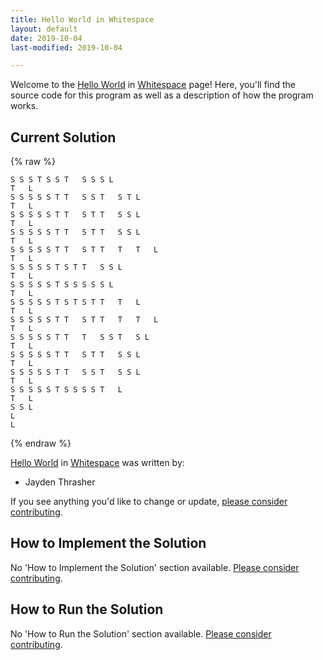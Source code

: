```yaml
---
title: Hello World in Whitespace
layout: default
date: 2019-10-04
last-modified: 2019-10-04

---
```


Welcome to the [Hello World](https://sampleprograms.io/projects/hello-world) in [Whitespace](https://sampleprograms.io/languages/whitespace) page! Here, you'll find the source code for this program as well as a description of how the program works.

## Current Solution

{% raw %}

```whitespace
S S S T S S T   S S S L
T   L
S S S S S T T   S S T   S T L
T   L
S S S S S T T   S T T   S S L
T   L
S S S S S T T   S T T   S S L
T   L
S S S S S T T   S T T   T   T   L
T   L
S S S S S T S T T   S S L
T   L
S S S S S T S S S S S L
T   L
S S S S S T S T S T T   T   L
T   L
S S S S S T T   S T T   T   T   L
T   L
S S S S S T T   T   S S T   S L
T   L
S S S S S T T   S T T   S S L
T   L
S S S S S T T   S S T   S S L
T   L
S S S S S T S S S S T   L
T   L
S S L
L
L
```

{% endraw %}

[Hello World](https://sampleprograms.io/projects/hello-world) in [Whitespace](https://sampleprograms.io/languages/whitespace) was written by:

- Jayden Thrasher

If you see anything you'd like to change or update, [please consider contributing](https://github.com/TheRenegadeCoder/sample-programs).

## How to Implement the Solution

No 'How to Implement the Solution' section available. [Please consider contributing](https://github.com/TheRenegadeCoder/sample-programs-website).

## How to Run the Solution

No 'How to Run the Solution' section available. [Please consider contributing](https://github.com/TheRenegadeCoder/sample-programs-website).